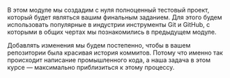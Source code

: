 <p>В этом модуле мы создадим с нуля полноценный тестовый проект, который будет являться вашим финальным заданием. Для этого будем использовать популярные в индустрии инструменты Git и GitHub, с которыми в общих чертах мы познакомились в предыдущем модуле. 

Добавлять изменения мы будем постепенно, чтобы в вашем репозитории была красивая история коммитов. Потому что именно так происходит написание промышленного кода, а наша задача в этом курсе — максимально приблизиться к этому процессу. </p>